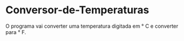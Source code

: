 # Conversor-de-Temperaturas
 O programa vai converter uma temperatura digitada em ° C e converter para ° F.
